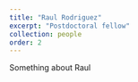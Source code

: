 ```yaml
---
title: "Raul Rodriguez"
excerpt: "Postdoctoral fellow"
collection: people
order: 2
---
```


Something about Raul